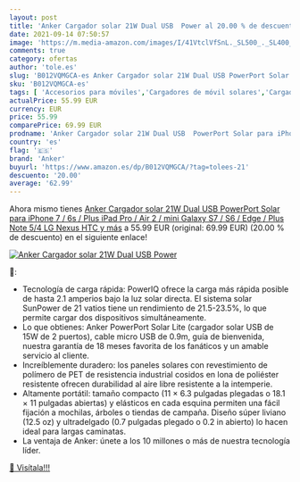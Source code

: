 ```yaml
---
layout: post
title: 'Anker Cargador solar 21W Dual USB  Power al 20.00 % de descuento'
date: 2021-09-14 07:50:57
image: 'https://m.media-amazon.com/images/I/41VtclVfSnL._SL500_._SL400_.jpg'
comments: true
category: ofertas
author: 'tole.es'
slug: 'B012VQMGCA-es Anker Cargador solar 21W Dual USB PowerPort Solar para...'
sku: 'B012VQMGCA-es'
tags: [ 'Accesorios para móviles','Cargadores de móvil solares','Cargadores para móviles','Comunicación móvil y accesorios','Electrónica','anker','ipad','iphone', ]
actualPrice: 55.99 EUR
currency: EUR
price: 55.99
comparePrice: 69.99 EUR
prodname: 'Anker Cargador solar 21W Dual USB  PowerPort Solar para iPhone 7 / 6s / Plus  iPad Pro / Air 2 / mini  Galaxy S7 / S6 / Edge / Plus  Note 5/4  LG  Nexus  HTC y más'
country: 'es'
flag: '🇪🇸'
brand: 'Anker'
buyurl: 'https://www.amazon.es/dp/B012VQMGCA/?tag=tolees-21'
descuento: '20.00'
average: '62.99'
---
```


Ahora mismo tienes [Anker Cargador solar 21W Dual USB  PowerPort Solar para iPhone 7 / 6s / Plus  iPad Pro / Air 2 / mini  Galaxy S7 / S6 / Edge / Plus  Note 5/4  LG  Nexus  HTC y más](https://www.amazon.es/dp/B012VQMGCA/?tag=tolees-21) a 55.99 EUR (original: 69.99 EUR) (20.00 %  de descuento) en el siguiente enlace!

[![Anker Cargador solar 21W Dual USB  Power](https://m.media-amazon.com/images/I/41VtclVfSnL._SL500_._SL400_.jpg)](https://www.amazon.es/dp/B012VQMGCA/?tag=tolees-21)

🔎:

- Tecnología de carga rápida: PowerIQ ofrece la carga más rápida posible de hasta 2.1 amperios bajo la luz solar directa. El sistema solar SunPower de 21 vatios tiene un rendimiento de 21.5-23.5%, lo que permite cargar dos dispositivos simultáneamente.
- Lo que obtienes: Anker PowerPort Solar Lite (cargador solar USB de 15W de 2 puertos), cable micro USB de 0.9m, guía de bienvenida, nuestra garantía de 18 meses favorita de los fanáticos y un amable servicio al cliente.
- Increíblemente duradero: los paneles solares con revestimiento de polímero de PET de resistencia industrial cosidos en lona de poliéster resistente ofrecen durabilidad al aire libre resistente a la intemperie.
- Altamente portátil: tamaño compacto (11 × 6.3 pulgadas plegadas o 18.1 × 11 pulgadas abiertas) y elásticos en cada esquina permiten una fácil fijación a mochilas, árboles o tiendas de campaña. Diseño súper liviano (12.5 oz) y ultradelgado (0.7 pulgadas plegado o 0.2 in abierto) lo hacen ideal para largas caminatas.
- La ventaja de Anker: únete a los 10 millones o más de nuestra tecnología líder.

[🛒 Visítala!!!](https://www.amazon.es/dp/B012VQMGCA/?tag=tolees-21)
